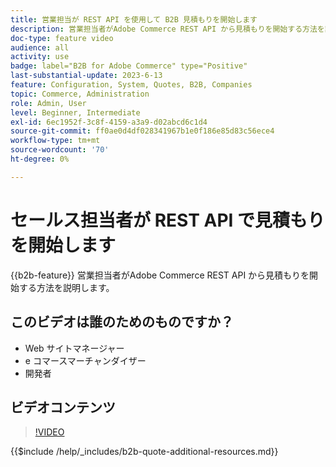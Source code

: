 ```yaml
---
title: 営業担当が REST API を使用して B2B 見積もりを開始します
description: 営業担当者がAdobe Commerce REST API から見積もりを開始する方法を説明します。
doc-type: feature video
audience: all
activity: use
badge: label="B2B for Adobe Commerce" type="Positive"
last-substantial-update: 2023-6-13
feature: Configuration, System, Quotes, B2B, Companies
topic: Commerce, Administration
role: Admin, User
level: Beginner, Intermediate
exl-id: 6ec1952f-3c8f-4159-a3a9-d02abcd6c1d4
source-git-commit: ff0ae0d4df028341967b1e0f186e85d83c56ece4
workflow-type: tm+mt
source-wordcount: '70'
ht-degree: 0%

---
```


# セールス担当者が REST API で見積もりを開始します

{{b2b-feature}}
営業担当者がAdobe Commerce REST API から見積もりを開始する方法を説明します。

## このビデオは誰のためのものですか？

- Web サイトマネージャー
- e コマースマーチャンダイザー
- 開発者

## ビデオコンテンツ

>[!VIDEO](https://video.tv.adobe.com/v/3420414?learn=on)

{{$include /help/_includes/b2b-quote-additional-resources.md}}
